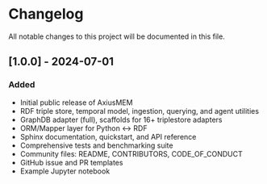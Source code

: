 # Changelog

All notable changes to this project will be documented in this file.

## [1.0.0] - 2024-07-01
### Added
- Initial public release of AxiusMEM
- RDF triple store, temporal model, ingestion, querying, and agent utilities
- GraphDB adapter (full), scaffolds for 16+ triplestore adapters
- ORM/Mapper layer for Python <-> RDF
- Sphinx documentation, quickstart, and API reference
- Comprehensive tests and benchmarking suite
- Community files: README, CONTRIBUTORS, CODE_OF_CONDUCT
- GitHub issue and PR templates
- Example Jupyter notebook 